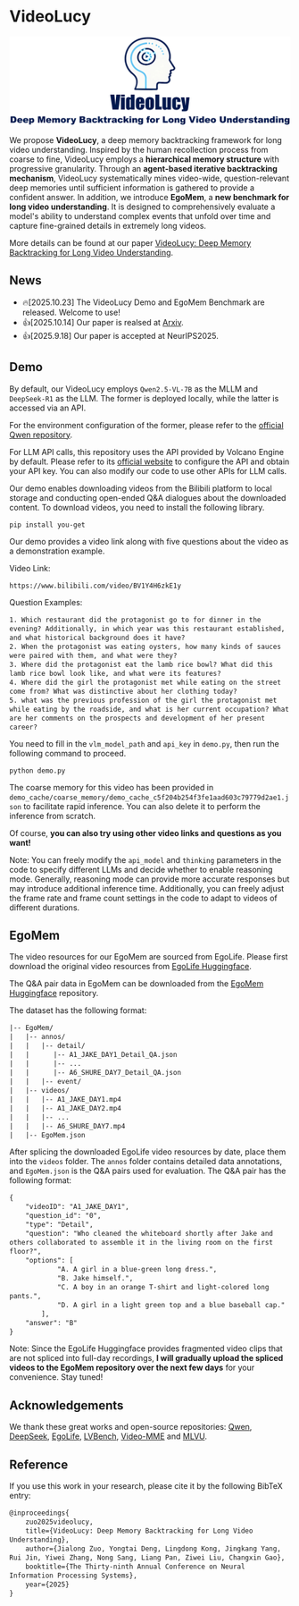 # VideoLucy
<div align="center"><img src="Figures/github_logo.png" width="900"></div>

We propose **VideoLucy**, a deep memory backtracking framework for long video understanding. Inspired by the human recollection process from coarse to fine, VideoLucy employs a **hierarchical memory structure** with progressive granularity. Through an **agent-based iterative backtracking mechanism**, VideoLucy systematically mines video-wide, question-relevant deep memories until sufficient information is gathered to provide a confident answer. In addition, we introduce **EgoMem**, a **new benchmark for long video understanding**. It is designed to comprehensively evaluate a model's ability to understand complex events that unfold over time and capture fine-grained details in extremely long videos.

More details can be found at our paper [VideoLucy: Deep Memory Backtracking for Long Video Understanding](https://videolucy.github.io/).

## News
* 🔥[2025.10.23] The VideoLucy Demo and EgoMem Benchmark are released. Welcome to use!
* 👍[2025.10.14] Our paper is realsed at [Arxiv](https://arxiv.org/abs/2510.12422).
* 👍[2025.9.18] Our paper is accepted at NeurIPS2025.
  
## Demo
By default, our VideoLucy employs `Qwen2.5-VL-7B` as the MLLM and `DeepSeek-R1` as the LLM. The former is deployed locally, while the latter is accessed via an API.

For the environment configuration of the former, please refer to the [official Qwen repository](https://huggingface.co/Qwen/Qwen2.5-VL-7B-Instruct).

For LLM API calls, this repository uses the API provided by Volcano Engine by default. Please refer to its [official website](https://console.volcengine.com/ark/) to configure the API and obtain your API key. You can also modify our code to use other APIs for LLM calls.

Our demo enables downloading videos from the Bilibili platform to local storage and conducting open-ended Q&A dialogues about the downloaded content. To download videos, you need to install the following library.

```
pip install you-get
```

Our demo provides a video link along with five questions about the video as a demonstration example.

Video Link:
```
https://www.bilibili.com/video/BV1Y4H6zkE1y
```

Question Examples:
```
1. Which restaurant did the protagonist go to for dinner in the evening? Additionally, in which year was this restaurant established, and what historical background does it have?
2. When the protagonist was eating oysters, how many kinds of sauces were paired with them, and what were they?
3. Where did the protagonist eat the lamb rice bowl? What did this lamb rice bowl look like, and what were its features?
4. Where did the girl the protagonist met while eating on the street come from? What was distinctive about her clothing today?
5. what was the previous profession of the girl the protagonist met while eating by the roadside, and what is her current occupation? What are her comments on the prospects and development of her present career?
```

You need to fill in the `vlm_model_path` and `api_key` in `demo.py`, then run the following command to proceed.
```
python demo.py
```

The coarse memory for this video has been provided in `demo_cache/coarse_memory/demo_cache_c5f204b254f3fe1aad603c79779d2ae1.json` to facilitate rapid inference. You can also delete it to perform the inference from scratch.

Of course, **you can also try using other video links and questions as you want!**

Note: You can freely modify the `api_model` and `thinking` parameters in the code to specify different LLMs and decide whether to enable reasoning mode. Generally, reasoning mode can provide more accurate responses but may introduce additional inference time. Additionally, you can freely adjust the frame rate and frame count settings in the code to adapt to videos of different durations.

## EgoMem

The video resources for our EgoMem are sourced from EgoLife. Please first download the original video resources from [EgoLife Huggingface](https://huggingface.co/datasets/lmms-lab/EgoLife).

The Q&A pair data in EgoMem can be downloaded from the [EgoMem Huggingface](https://huggingface.co/datasets/jlongzuo/EgoMem) repository.

The dataset has the following format:

```
|-- EgoMem/
|   |-- annos/
|   |   |-- detail/
|   |      |-- A1_JAKE_DAY1_Detail_QA.json
|   |      |-- ...
|   |      |-- A6_SHURE_DAY7_Detail_QA.json
|   |   |-- event/
|   |-- videos/
|   |   |-- A1_JAKE_DAY1.mp4
|   |   |-- A1_JAKE_DAY2.mp4
|   |   |-- ...
|   |   |-- A6_SHURE_DAY7.mp4
|   |-- EgoMem.json
```

After splicing the downloaded EgoLife video resources by date, place them into the `videos` folder. The `annos` folder contains detailed data annotations, and `EgoMem.json` is the Q&A pairs used for evaluation. The Q&A pair has the following format:

```
{
    "videoID": "A1_JAKE_DAY1",
    "question_id": "0",
    "type": "Detail",
    "question": "Who cleaned the whiteboard shortly after Jake and others collaborated to assemble it in the living room on the first floor?",
    "options": [
            "A. A girl in a blue-green long dress.",
            "B. Jake himself.",
            "C. A boy in an orange T-shirt and light-colored long pants.",
            "D. A girl in a light green top and a blue baseball cap."
        ],
    "answer": "B"
}
```

Note: Since the EgoLife Huggingface provides fragmented video clips that are not spliced into full-day recordings, **I will gradually upload the spliced videos to the EgoMem repository over the next few days** for your convenience. Stay tuned!

## Acknowledgements
We thank these great works and open-source repositories: [Qwen](https://github.com/QwenLM/Qwen3-VL), [DeepSeek](https://github.com/deepseek-ai), [EgoLife](https://github.com/EvolvingLMMs-Lab/EgoLife), [LVBench](https://github.com/zai-org/LVBench), [Video-MME](https://github.com/MME-Benchmarks/Video-MME) and [MLVU](https://github.com/JUNJIE99/MLVU).

## Reference
If you use this work in your research, please cite it by the following BibTeX entry:
```
@inproceedings{
    zuo2025videolucy,
    title={VideoLucy: Deep Memory Backtracking for Long Video Understanding},
    author={Jialong Zuo, Yongtai Deng, Lingdong Kong, Jingkang Yang, Rui Jin, Yiwei Zhang, Nong Sang, Liang Pan, Ziwei Liu, Changxin Gao},
    booktitle={The Thirty-ninth Annual Conference on Neural Information Processing Systems},
    year={2025}
}
```
